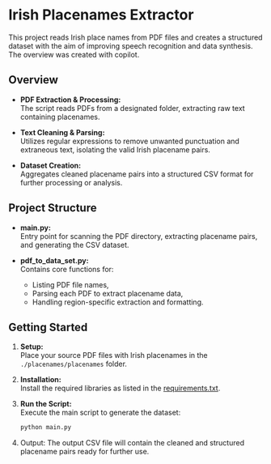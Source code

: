 # Irish Placenames Extractor

This project reads Irish place names from PDF files and creates a structured dataset with the aim of improving speech recognition and data synthesis. The overview was created with copilot.

## Overview

- **PDF Extraction & Processing:**  
  The script reads PDFs from a designated folder, extracting raw text containing placenames.

- **Text Cleaning & Parsing:**  
  Utilizes regular expressions to remove unwanted punctuation and extraneous text, isolating the valid Irish placename pairs.

- **Dataset Creation:**  
  Aggregates cleaned placename pairs into a structured CSV format for further processing or analysis.

## Project Structure

- **main.py:**  
  Entry point for scanning the PDF directory, extracting placename pairs, and generating the CSV dataset.

- **pdf_to_data_set.py:**  
  Contains core functions for:
  - Listing PDF file names,
  - Parsing each PDF to extract placename data,
  - Handling region-specific extraction and formatting.

## Getting Started

1. **Setup:**  
   Place your source PDF files with Irish placenames in the `./placenames/placenames` folder.

2. **Installation:**  
   Install the required libraries as listed in the [requirements.txt](./requirements.txt).

3. **Run the Script:**  
   Execute the main script to generate the dataset:
   ```bash
   python main.py

4. Output:
The output CSV file will contain the cleaned and structured placename pairs ready for further use. 